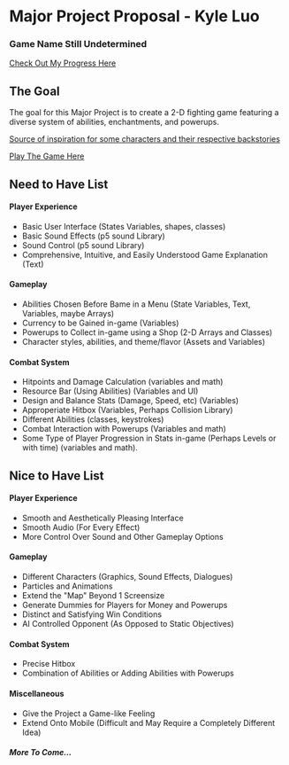 # Major Project Proposal - Kyle Luo

### Game Name Still Undetermined
[Check Out My Progress Here](https://github.com/lht20001016/lht20001016.github.io)

## The Goal
The goal for this Major Project is to create a 2-D fighting game featuring a diverse system of abilities, enchantments, and powerups. 

[Source of inspiration for some characters and their respective backstories](https://play.na.leagueoflegends.com/en_PL)

[Play The Game Here](https://lht20001016.github.io/cs30-major-project/)


## Need to Have List

#### Player Experience

- Basic User Interface (States Variables, shapes, classes)
- Basic Sound Effects (p5 sound Library)
- Sound Control (p5 sound Library)
- Comprehensive, Intuitive, and Easily Understood Game Explanation (Text)

#### Gameplay

- Abilities Chosen Before Bame in a Menu (State Variables, Text, Variables, maybe Arrays)
- Currency to be Gained in-game (Variables)
- Powerups to Collect in-game using a Shop (2-D Arrays and Classes)
- Character styles, abilities, and theme/flavor (Assets and Variables)

#### Combat System

- Hitpoints and Damage Calculation (variables and math)
- Resource Bar (Using Abilities) (Variables and UI)
- Design and Balance Stats (Damage, Speed, etc) (Variables)
- Approperiate Hitbox (Variables, Perhaps Collision Library)
- Different Abilities (classes, keystrokes)
- Combat Interaction with Powerups (Variables and math)
- Some Type of Player Progression in Stats in-game (Perhaps Levels or with time) (variables and math).


## Nice to Have List

#### Player Experience

- Smooth and Aesthetically Pleasing Interface
- Smooth Audio (For Every Effect)
- More Control Over Sound and Other Gameplay Options

#### Gameplay

- Different Characters (Graphics, Sound Effects, Dialogues)
- Particles and Animations
- Extend the "Map" Beyond 1 Screensize
- Generate Dummies for Players for Money and Powerups
- Distinct and Satisfying Win Conditions
- AI Controlled Opponent (As Opposed to Static Objectives)

#### Combat System

- Precise Hitbox
- Combination of Abilities or Adding Abilities with Powerups

#### Miscellaneous

- Give the Project a Game-like Feeling
- Extend Onto Mobile (Difficult and May Require a Completely Different Idea)
##### More To Come...